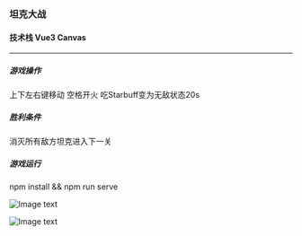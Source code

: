 
### 坦克大战

#### 技术栈 Vue3 Canvas 

***

##### 游戏操作
上下左右键移动 空格开火 吃Starbuff变为无敌状态20s

##### 胜利条件
消灭所有敌方坦克进入下一关

##### 游戏运行
npm install && npm run serve





![Image text](https://raw.githubusercontent.com/mia1232/Vue3tankWar2D/master/assets/youxihuamian.jpeg)   


![Image text](https://raw.githubusercontent.com/mia1232/Vue3tankWar2D/master/assets/screenshot.jpeg)   




